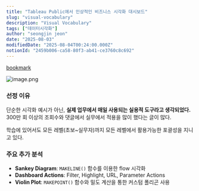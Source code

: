 ```yaml
---
title: "Tableau Public에서 인상적인 비즈니스 시각화 대시보드"
slug: "visual-vocabulary"
description: "Visual Vocabulary"
tags: ["데이터시각화"]
author: "seongjin jeon"
date: "2025-08-03"
modifiedDate: "2025-08-04T00:24:00.000Z"
notionId: "2459b006-ca58-80f3-ab41-ce3760c8c692"
---
```

[bookmark](https://public.tableau.com/app/profile/andy.kriebel/viz/VisualVocabulary/VisualVocabulary)


![image.png](https://prod-files-secure.s3.us-west-2.amazonaws.com/4e1eaacf-7652-45ea-9e3f-3232f5fbcc03/ea795379-628e-43e5-b189-9210289b6f7e/image.png?X-Amz-Algorithm=AWS4-HMAC-SHA256&X-Amz-Content-Sha256=UNSIGNED-PAYLOAD&X-Amz-Credential=ASIAZI2LB466XOIRBIBZ%2F20251101%2Fus-west-2%2Fs3%2Faws4_request&X-Amz-Date=20251101T010500Z&X-Amz-Expires=3600&X-Amz-Security-Token=IQoJb3JpZ2luX2VjEFYaCXVzLXdlc3QtMiJGMEQCICnMSJvBGu51sK%2B0uRtspMtmTQgSIJDlkylxmNhFPlZCAiAgXF1pd%2BwAhuwnA9SawjcqvhIFQOc6YZRXpvI4oFoSQyr%2FAwgfEAAaDDYzNzQyMzE4MzgwNSIM13eQcVB2u5T1NOXSKtwD3wfPIqbZ2UEeVwRGK5lY0gJlQZDqlPa5yTK%2Ffysp1HWsxBvWVn0qV1NMlnQwimPxAwrwZ5B8g00cJQVgDs%2FS8PeHSJsI5%2FLtmdQEU94NgUMsIMIWH6Q8Ce2BL0hg6yixhNat1O%2Fycsosy5fvyEbFd4zi04CowrBRnwbCthQFiuAzzkir%2B9wDJruuOLIOuxRDouqj9Rv%2FimdzE1H94xR%2FnCL0uOgQESf6ryBNFN%2Bbl2Jh3Cv3w1%2BRloCrvD93gs9qnbuJ3eze2xEZGblBoyq8kms7i7PKn3YhR%2BVv5BkejiEDYjanZclJD2vhfHive4pTbGma2YC4nVWst3XmQ4zBl%2FJApmH5%2BVYP7ahL2s0d1%2BEbmmxm5tes7afrUEDgoA39iYxMq8UxnJes7PZmBjHzTNeLwQ8NlBKQleadz%2Bc8zub8lQ6Hv3VYnKlRbIkepZ7iMJyQ%2Fy7U0vKMiHYDmJmCtAPly4k5jFnLMh5n0Jtjlz5VbXFDqanXpL6g9uw9cjnGyyuWvcOtfWG42aE6b%2BFcGlkW9sAd4OzIunRJErgI2jYgD5kpg18kiiPa6mhvEub0UNZqZJWyn8%2BqKflo%2FpXEtEgUIPwTT7w70Z%2BG4Ez6ZvJ0SUCv%2FBO2ZLTloFUwnOGUyAY6pgFxBQKhbL%2Bab%2FeDGkbHx%2Fu%2Beo3Q2XZNuLnQkMKKYm356nfL6%2F17i57v5gWRt%2B8vyiuHT8%2BawmRAF9DpsmnhDdx1d3eEyL61%2BoYgTAM4mZyAoTuxLvKH5LPuV48lqPJBNr5%2B%2BsPE4caWd%2FHPmaHblB0Pv92dyvCoBV5HOBLhzakdyicN%2BPwixfDh2sl5jILX9k3TI1f7IfgEV%2FXEBTO6E0QvEnue1g67&X-Amz-Signature=52a0ee5e6dd907b6c48b1666158952c4c2d6a9a48c3f3d57e4b9e9ca65341aba&X-Amz-SignedHeaders=host&x-amz-checksum-mode=ENABLED&x-id=GetObject)


### 선정 이유


단순한 시각화 예시가 아닌, **실제 업무에서 매일 사용되는 실용적 도구라고 생각되었다.** 300만 회 이상의 조회수와 댓글에서 실무에서 적용을 많이 했다는 글이 많다.


학습에 있어서도 모든 레벨(초보~실무자)까지 모든 레벨에서 활용가능한 포괄성을 지니고 있다. 


### 주요 추가 분석

- **Sankey Diagram**: `MAKELINE()` 함수를 이용한 flow 시각화
- **Dashboard Actions**: Filter, Highlight, URL, Parameter Actions
- **Violin Plot**: `MAKEPOINT()` 함수와 밀도 계산을 통한 커스텀 폴리곤 사용
